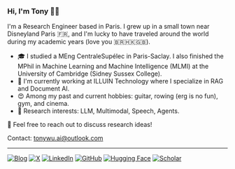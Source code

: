 ### Hi, I'm Tony 👋🏼

I'm a Research Engineer based in Paris. I grew up in a small town near Disneyland Paris 🇫🇷, and I'm lucky to have traveled around the world during my academic years (love you 🇧🇷🇭🇰🇬🇧).

- 🎓 I studied a MEng CentraleSupélec in Paris-Saclay. I also finished the MPhil in Machine Learning and Machine Intelligence (MLMI) at the University of Cambridge (Sidney Sussex College).
- 💼 I'm currently working at ILLUIN Technology where I specialize in RAG and Document AI.
- 😍 Among my past and current hobbies: guitar, rowing (erg is no fun), gym, and cinema.
- 🔬 Research interests: LLM, Multimodal, Speech, Agents.

💬 Feel free to reach out to discuss research ideas!

Contact: tonywu.ai@outlook.com

---
[![Blog](https://img.shields.io/badge/Blog-F0F0F0?style=for-the-badge&logo=notion&logoColor=black)](https://tonywu71.notion.site/Hi-I-m-Tony-e937d2baf5ab4669904b04fd24513499?pvs=4)
[![X](https://img.shields.io/badge/X-%23000000?style=for-the-badge&logo=X&logoColor=white)](https://x.com/tonywu_71)
[![LinkedIn](https://img.shields.io/badge/LinkedIn-0077B5?style=for-the-badge&logo=linkedin&logoColor=white)](https://www.linkedin.com/in/tonywu71/)
[![GitHub](https://img.shields.io/badge/GitHub-100000?style=for-the-badge&logo=github&logoColor=white)](https://github.com/tonywu71)
[![Hugging Face](https://img.shields.io/badge/Hugging%20Face-FFD21E?style=for-the-badge&logo=huggingface&logoColor=000)](https://huggingface.co/tonywu71)
[![Scholar](https://img.shields.io/badge/Scholar-4285F4?style=for-the-badge&logo=google-scholar&logoColor=white)](https://scholar.google.com/citations?hl=en)
